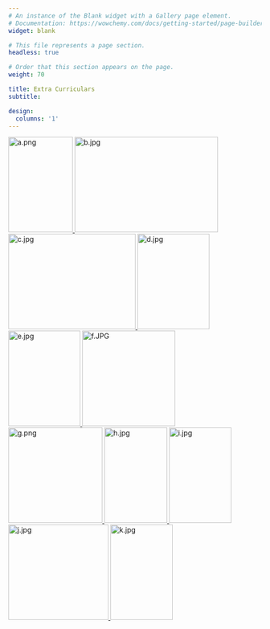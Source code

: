 ```yaml
---
# An instance of the Blank widget with a Gallery page element.
# Documentation: https://wowchemy.com/docs/getting-started/page-builder/
widget: blank

# This file represents a page section.
headless: true

# Order that this section appears on the page.
weight: 70

title: Extra Curriculars
subtitle:

design:
  columns: '1'
---
```


<!-- {{< gallery album="gallery" >}} -->

<section id="gallery" >
      <div class="row  justify-content-center">     
          <!-- <div class="section-heading col-12 mb-3 text-center">
            <h1 class="mb-0">Extra Curriculars</h1>
          </div> -->
    
  <div class="col-12">
<div class="gallery">
    <a data-fancybox="gallery-gallery" href="/media/albums/gallery/a.png" >
      <img src="/media/albums/gallery/a.jpg" loading="lazy" alt="a.png" width="128" height="190">
    </a>
   <a data-fancybox="gallery-gallery" href="/media/albums/gallery/b.jpg" >
      <img src="/media/albums/gallery/b.jpg" loading="lazy" alt="b.jpg" width="285" height="190">
    </a>
  <a data-fancybox="gallery-gallery" href="/media/albums/gallery/c.jpg" >
      <img src="/media/albums/gallery/c.jpg" loading="lazy" alt="c.jpg" width="253" height="190">
    </a>
  <a data-fancybox="gallery-gallery" href="/media/albums/gallery/d.jpg" >
      <img src="/media/albums/gallery/d.png" loading="lazy" alt="d.jpg" width="143" height="190">
    </a>
  <a data-fancybox="gallery-gallery" href="/media/albums/gallery/e.jpg" >
      <img src="/media/albums/gallery/e.jpg" loading="lazy" alt="e.jpg" width="143" height="190">
    </a>
   <a data-fancybox="gallery-gallery" href="/media/albums/gallery/f.JPG" >
      <img src="/media/albums/gallery/f.JPG" loading="lazy" alt="f.JPG" width="185" height="190">
    </a>
  <a data-fancybox="gallery-gallery" href="/media/albums/gallery/g.png" >
      <img src="/media/albums/gallery/g.png" loading="lazy" alt="g.png" width="187" height="190">
    </a>
   <a data-fancybox="gallery-gallery" href="/media/albums/gallery/h.jpg" >
      <img src="/media/albums/gallery/h.jpg" loading="lazy" alt="h.jpg" width="125" height="190">
    </a>
    <a data-fancybox="gallery-gallery" href="/media/albums/gallery/i.jpg" >
      <img src="/media/albums/gallery/i.jpg" loading="lazy" alt="i.jpg" width="124" height="190">
    </a>
  <a data-fancybox="gallery-gallery" href="/media/albums/gallery/j.jpg" >
      <img src="/media/albums/gallery/j.jpg" loading="lazy" alt="j.jpg" width="199" height="190">
    </a>
    <a data-fancybox="gallery-gallery" href="/media/albums/gallery/k.jpg" >
      <img src="/media/albums/gallery/k.jpg" loading="lazy" alt="k.jpg" width="124" height="190">
    </a>
  
  

</div>

  </div>
      </div>
    
  </section>
